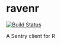 # ravenr
[![Build Status](https://travis-ci.org/jspitzen/ravenr.svg?branch=master)](https://travis-ci.org/jspitzen/ravenr)

A Sentry client for R

